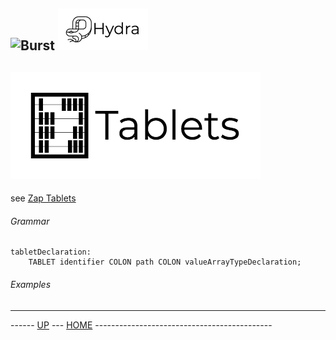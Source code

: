 ![Burst](../doc/burst_small.png "") ![](../../doc/hydra_small.png "")
--

![](../../../burst-zap/doc/tablets.png "")
--

see [Zap Tablets](../burst-zap/doc/tablets.md)

###### Grammar
    tabletDeclaration:
        TABLET identifier COLON path COLON valueArrayTypeDeclaration;
###### Examples
---
------ [UP](../readme.md) ---  [HOME](../../readme.md) --------------------------------------------
